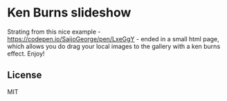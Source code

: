# Ken Burns slideshow

Strating from this nice example - https://codepen.io/SaijoGeorge/pen/LxeGgY - ended in a small html page, which allows you do drag your local images to the gallery with a ken burns effect. Enjoy!

## License

MIT
